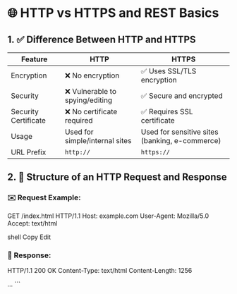 # 🌐 HTTP vs HTTPS and REST Basics

## 1. ✅ Difference Between HTTP and HTTPS

| Feature              | HTTP                          | HTTPS                                 |
|----------------------|-------------------------------|----------------------------------------|
| Encryption           | ❌ No encryption               | ✅ Uses SSL/TLS encryption              |
| Security             | ❌ Vulnerable to spying/editing| ✅ Secure and encrypted                 |
| Security Certificate | ❌ No certificate required     | ✅ Requires SSL certificate             |
| Usage                | Used for simple/internal sites| Used for sensitive sites (banking, e-commerce) |
| URL Prefix           | `http://`                     | `https://`                             |

## 2. 🧱 Structure of an HTTP Request and Response

### ✉️ Request Example:

GET /index.html HTTP/1.1
Host: example.com
User-Agent: Mozilla/5.0
Accept: text/html

shell
Copy
Edit

### 📩 Response:

HTTP/1.1 200 OK
Content-Type: text/html
Content-Length: 1256

<html>...</html> ```

